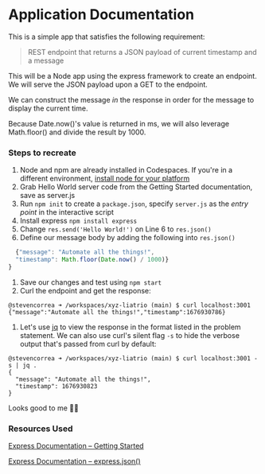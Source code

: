# Application Documentation

This is a simple app that satisfies the following requirement:
> REST endpoint that returns a JSON payload of current timestamp and a message

This will be a Node app using the express framework to create an endpoint. We will serve the JSON payload upon a GET to the endpoint.

We can construct the message _in_ the response in order for the message to display the current time. 

Because Date.now()'s value is returned in ms, we will also leverage Math.floor() and divide the result by 1000.


### Steps to recreate
1. Node and npm are already installed in Codespaces. If you're in a different environment, [install node for your platform](https://nodejs.org/en/download/)
1. Grab Hello World server code from the Getting Started documentation, save as server.js
1. Run `npm init` to create a `package.json`, specify `server.js` as the _entry point_ in the interactive script
1. Install express `npm install express`
1. Change `res.send('Hello World!')` on Line 6 to `res.json()`
1. Define our message body by adding the following into `res.json()`
```javascript
  {"message": "Automate all the things!",
  "timestamp": Math.floor(Date.now() / 1000)}
}
```
1. Save our changes and test using `npm start`
1. Curl the endpoint and get the response:
```shell
@stevencorrea ➜ /workspaces/xyz-liatrio (main) $ curl localhost:3001
{"message":"Automate all the things!","timestamp":1676930786}
```

1. Let's use [jq](https://stedolan.github.io/jq/download/) to view the response in the format listed in the problem statement. We can also use curl's silent flag `-s` to hide the verbose output that's passed from curl by default:
```shell
@stevencorrea ➜ /workspaces/xyz-liatrio (main) $ curl localhost:3001 -s | jq .
{
  "message": "Automate all the things!",
  "timestamp": 1676930823
}
```
Looks good to me 👍🏼

### Resources Used
[Express Documentation – Getting Started](https://expressjs.com/en/starter/hello-world.html)

[Express Documentation – express.json()](https://expressjs.com/en/4x/api.html#express.json)

